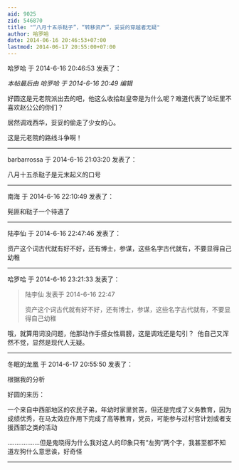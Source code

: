 ```yaml
---
aid: 9025
zid: 546870
title: "“八月十五杀鞑子”，“转移资产”，妥妥的穿越者无疑"
author: 哈罗哈
date: 2014-06-16 20:46:53+07:00
lastmod: 2014-06-17 20:55:00+07:00
---
```


哈罗哈 于 2014-6-16 20:46:53 发表了：

_本帖最后由 哈罗哈 于 2014-6-16 20:49 编辑_

好圆这是元老院派出去的吧，他这么收拾赵皇帝是为什么呢？难道代表了论坛里不喜欢赵公公的你们？

居然调戏西华，妥妥的偷走了少女的心。

这是元老院的路线斗争啊！

---

barbarrossa 于 2014-6-16 21:03:20 发表了：

八月十五杀鞑子是元末起义的口号

---

南海 于 2014-6-16 22:10:49 发表了：

髡匪和鞑子一个待遇了

---

陆李仙 于 2014-6-16 22:47:46 发表了：

资产这个词古代就有好不好，还有博士，参谋，这些名字古代就有，不要显得自己幼稚

---

哈罗哈 于 2014-6-16 23:21:33 发表了：

> 陆李仙 发表于 2014-6-16 22:47
>
> 资产这个词古代就有好不好，还有博士，参谋，这些名字古代就有，不要显得自己幼稚

哦，就算用词没问题，他那动作手搭女性肩膀，这是调戏还是勾引？&nbsp;&nbsp;他自己又浑然不觉，显然是现代人无疑。

---

冬眠的龙凰 于 2014-6-17 20:55:50 发表了：

根据我的分析

好圆的来历：

一个来自中西部地区的农民子弟，年幼时家里贫苦，但还是完成了义务教育，因为成绩优秀，在马太效应作用下完成了高等教育，党员，可能参与过村官计划或者支援西部之类的活动

………………但是鬼晓得为什么我对这人的印象只有“左狗”两个字，我甚至都不知道左狗什么意思诶，好奇怪

---
